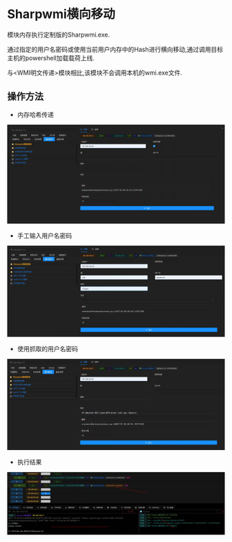 # Sharpwmi横向移动


模块内存执行定制版的Sharpwmi.exe.

通过指定的用户名密码或使用当前用户内存中的Hash进行横向移动,通过调用目标主机的powershell加载载荷上线.

与<WMI明文传递>模块相比,该模块不会调用本机的wmi.exe文件.

## 操作方法
+ 内存哈希传递

![](img\LateralMovement_PassTheTicket_BySharpwmi\1.webp)

+ 手工输入用户名密码

![](img\LateralMovement_PassTheTicket_BySharpwmi\2.webp)

+ 使用抓取的用户名密码

![](img\LateralMovement_PassTheTicket_BySharpwmi\3.webp)



+ 执行结果

![](img\LateralMovement_PassTheTicket_BySharpwmi\4.webp)




